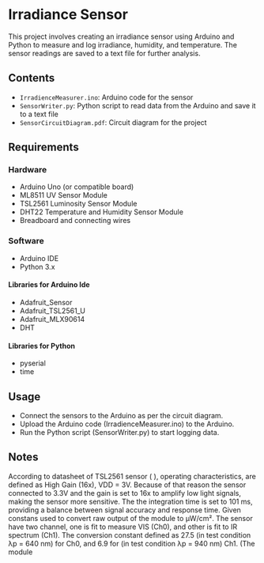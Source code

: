 # Irradiance Sensor
This project involves creating an irradiance sensor using Arduino and Python to measure and log irradiance, humidity, and temperature. The sensor readings are saved to a text file for further analysis.

## Contents
- `IrradienceMeasurer.ino`: Arduino code for the sensor
- `SensorWriter.py`: Python script to read data from the Arduino and save it to a text file
- `SensorCircuitDiagram.pdf`: Circuit diagram for the project

## Requirements
### Hardware
- Arduino Uno (or compatible board)
- ML8511 UV Sensor Module
- TSL2561 Luminosity Sensor Module
- DHT22 Temperature and Humidity Sensor Module
- Breadboard and connecting wires

### Software
- Arduino IDE
- Python 3.x

#### Libraries for Arduino Ide
- Adafruit_Sensor
- Adafruit_TSL2561_U
- Adafruit_MLX90614
- DHT
#### Libraries for Python
- pyserial
- time

## Usage
- Connect the sensors to the Arduino as per the circuit diagram.
- Upload the Arduino code (IrradienceMeasurer.ino) to the Arduino.
- Run the Python script (SensorWriter.py) to start logging data.

## Notes
According to datasheet of TSL2561 sensor (  ), operating characteristics, are defined as High Gain (16x), VDD = 3V. Because of that reason the sensor connected to 3.3V and the gain is set to 16x to amplify low light signals, making the sensor more sensitive. The the integration time is set to 101 ms, providing a balance between signal accuracy and response time. Given constans used to convert raw output of the module to µW/cm². The sensor have two channel, one is fit to measure VIS (Ch0), and other is fit to IR spectrum (Ch1). The conversion constant defined as 27.5 (in test condition λp = 640 nm) for Ch0, and 6.9 for (in test condition λp = 940 nm) Ch1. (The module 

